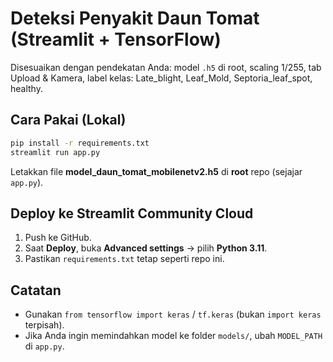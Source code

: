 
# Deteksi Penyakit Daun Tomat (Streamlit + TensorFlow)

Disesuaikan dengan pendekatan Anda: model `.h5` di root, scaling 1/255, tab Upload & Kamera,
label kelas: Late_blight, Leaf_Mold, Septoria_leaf_spot, healthy.

## Cara Pakai (Lokal)
```bash
pip install -r requirements.txt
streamlit run app.py
```
Letakkan file **model_daun_tomat_mobilenetv2.h5** di **root** repo (sejajar `app.py`).

## Deploy ke Streamlit Community Cloud
1. Push ke GitHub.
2. Saat **Deploy**, buka **Advanced settings** → pilih **Python 3.11**.
3. Pastikan `requirements.txt` tetap seperti repo ini.

## Catatan
- Gunakan `from tensorflow import keras` / `tf.keras` (bukan `import keras` terpisah).
- Jika Anda ingin memindahkan model ke folder `models/`, ubah `MODEL_PATH` di `app.py`.

